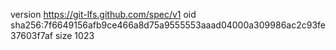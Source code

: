 version https://git-lfs.github.com/spec/v1
oid sha256:7f6649156afb9ce466a8d75a9555553aaad04000a309986ac2c93fe37603f7af
size 1023
